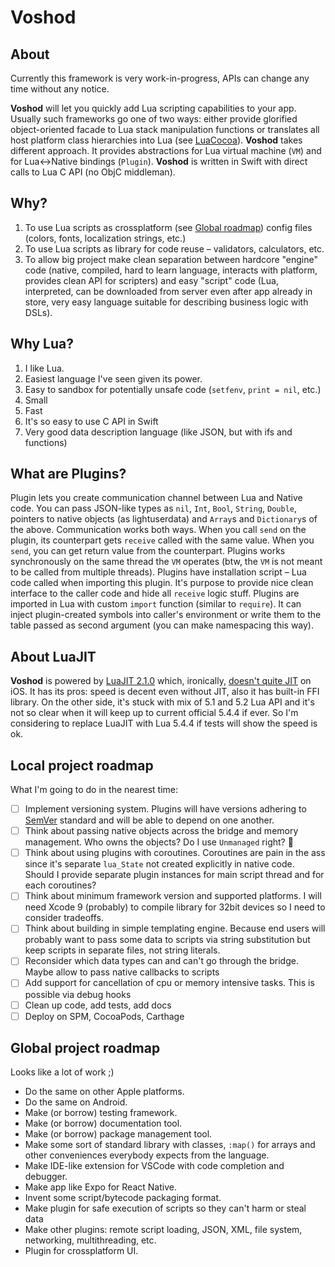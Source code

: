 #  Voshod 

## About
Currently this framework is very work-in-progress, APIs can change any time without any notice.

**Voshod** will let you quickly add Lua scripting capabilities to your app. Usually such frameworks go one of two ways: either provide glorified object-oriented facade to Lua stack manipulation functions or translates all host platform class hierarchies into Lua (see [LuaCocoa](https://github.com/SolaWing/luacocoa)). **Voshod** takes different approach.
It provides abstractions for Lua virtual machine (`VM`) and for Lua<->Native bindings (`Plugin`). **Voshod** is written in Swift with direct calls to Lua C API (no ObjC middleman).

## Why?
1. To use Lua scripts as crossplatform (see [Global roadmap](#global-project-roadmap)) config files (colors, fonts, localization strings, etc.)
1. To use Lua scripts as library for code reuse – validators, calculators, etc.
1. To allow big project make clean separation between hardcore "engine" code (native, compiled, hard to learn language, interacts with platform, provides clean API for scripters) and easy "script" code (Lua, interpreted, can be downloaded from server even after app already in store, very easy language suitable for describing business logic with DSLs).

## Why Lua?
1. I like Lua.
1. Easiest language I've seen given its power.
1. Easy to sandbox for potentially unsafe code (`setfenv`, `print = nil`, etc.)
1. Small
1. Fast
1. It's so easy to use C API in Swift
1. Very good data description language (like JSON, but with ifs and functions)

## What are Plugins?
Plugin lets you create communication channel between Lua and Native code. You can pass JSON-like types as `nil`, `Int`, `Bool`, `String`, `Double`, pointers to native objects (as lightuserdata) and `Array`s and `Dictionary`s of the above. Communication works both ways. When you call `send` on the plugin, its counterpart gets `receive` called with the same value.
When you `send`, you can get return value from the counterpart. Plugins works synchronously on the same thread the `VM` operates (btw, the `VM` is not meant to be called from multiple threads).
Plugins have installation script – Lua code called when importing this plugin. It's purpose to provide nice clean interface to the caller code and hide all `receive` logic stuff.
Plugins are imported in Lua with custom `import` function (similar to `require`). It can inject plugin-created symbols into caller's environment or write them to the table passed as second argument (you can make namespacing this way).

## About LuaJIT
**Voshod** is powered by [LuaJIT 2.1.0](https://luajit.org) which, ironically, [doesn't quite JIT](https://9to5mac.com/2020/11/06/ios-14-2-brings-jit-compilation-support-which-enables-emulation-apps-at-full-performance/) on iOS. It has its pros: speed is decent even without JIT, also it has built-in FFI library. On the other side, it's stuck with mix of 5.1 and 5.2 Lua API and it's not so clear when it will keep up to current official 5.4.4 if ever. So I'm considering to replace LuaJIT with Lua 5.4.4 if tests will show the speed is ok. 

## Local project roadmap
What I'm going to do in the nearest time:
- [ ] Implement versioning system. Plugins will have versions adhering to [SemVer](https://semver.org) standard and will be able to depend on one another.
- [ ] Think about passing native objects across the bridge and memory management. Who owns the objects? Do I use `Unmanaged` right? 🤣
- [ ] Think about using plugins with coroutines. Coroutines are pain in the ass since it's separate `lua_State` not created explicitly in native code. Should I provide separate plugin instances for main script thread and for each coroutines?
- [ ] Think about minimum framework version and supported platforms. I will need Xcode 9 (probably) to compile library for 32bit devices so I need to consider tradeoffs.
- [ ] Think about building in simple templating engine. Because end users will probably want to pass some data to scripts via string substitution but keep scripts in separate files, not string literals.
- [ ] Reconsider which data types can and can't go through the bridge. Maybe allow to pass native callbacks to scripts
- [ ] Add support for cancellation of cpu or memory intensive tasks. This is possible via debug hooks
- [ ] Clean up code, add tests, add docs
- [ ] Deploy on SPM, CocoaPods, Carthage

## Global project roadmap
Looks like a lot of work ;)
- Do the same on other Apple platforms.
- Do the same on Android.
- Make (or borrow) testing framework.
- Make (or borrow) documentation tool.
- Make (or borrow) package management tool.
- Make some sort of standard library with classes, `:map()` for arrays and other conveniences everybody expects from the language.
- Make IDE-like extension for VSCode with code completion and debugger.
- Make app like Expo for React Native.
- Invent some script/bytecode packaging format.
- Make plugin for safe execution of scripts so they can't harm or steal data
- Make other plugins: remote script loading, JSON, XML, file system, networking, multithreading, etc.
- Plugin for crossplatform UI.


